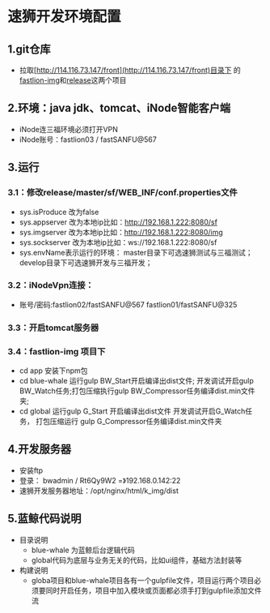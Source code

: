# 速狮开发环境配置

## 1.git仓库
- 拉取[http://114.116.73.147/front](http://114.116.73.147/front)目录下
的[fastlion-img](http://114.116.73.147/front/fastlion-img)和[release](http://114.116.73.147/publish/release)这两个项目

## 2.环境：java jdk、tomcat、iNode智能客户端
   - iNode连三福环境必须打开VPN
   - iNode账号：fastlion03 / fastSANFU@567

## 3.运行
### 3.1：修改release/master/sf/WEB_INF/conf.properties文件
   - sys.isProduce 改为false
   - sys.appserver 改为本地ip比如：http://192.168.1.222:8080/sf
   - sys.imgserver 改为本地ip比如：http://192.168.1.222:8080/img
   - sys.sockserver 改为本地ip比如：ws://192.168.1.222:8080/sf
   - sys.envName表示运行的环境： master目录下可选速狮测试与三福测试；develop目录下可选速狮开发与三福开发；

### 3.2：iNodeVpn连接：
   - 账号/密码:fastlion02/fastSANFU@567    fastlion01/fastSANFU@325

### 3.3：开启tomcat服务器

### 3.4：fastlion-img 项目下
   - cd app 安装下npm包
   - cd blue-whale 运行gulp BW_Start开启编译出dist文件; 开发调试开启gulp BW_Watch任务;打包压缩执行gulp BW_Compressor任务编译dist.min文件夹;
   - cd global 运行gulp G_Start 开启编译出dist文件 开发调试开启G_Watch任务， 打包压缩运行 gulp G_Compressor任务编译dist.min文件夹

## 4.开发服务器
   - 安装ftp
   - 登录： bwadmin / Rt6Qy9W2 =》192.168.0.142:22
   - 速狮开发服务器地址：/opt/nginx/html/k_img/dist

## 5.蓝鲸代码说明
   - 目录说明
      - blue-whale  为蓝鲸后台逻辑代码
      - global代码为底层与业务无关的代码，比如ui组件，基础方法封装等
   - 构建说明
      - globa项目和blue-whale项目各有一个gulpfile文件，项目运行两个项目必须要同时开启任务，项目中加入模块或页面都必须手打到gulpfile添加文件流